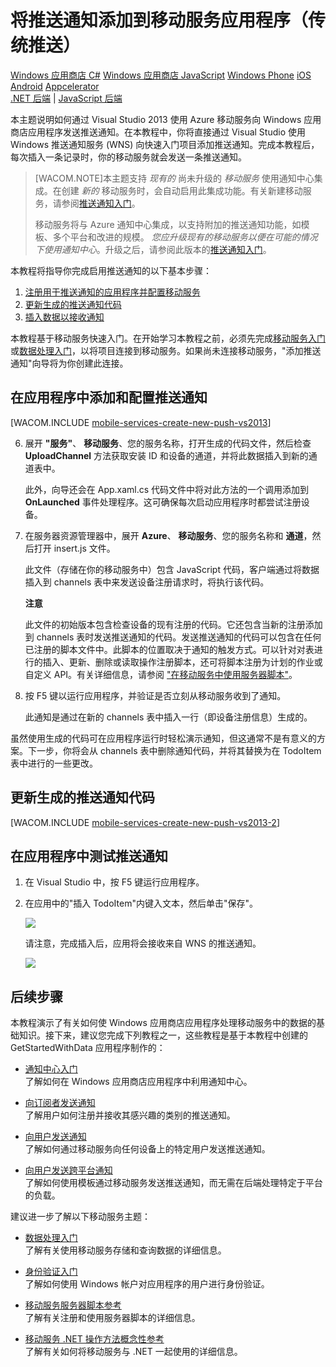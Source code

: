 <properties pageTitle="推送通知入门（Windows 应用商店）| 移动开发人员中心" metaKeywords="" description="了解如何使用 Azure 移动服务向 Windows 应用商店应用程序发送推送通知。" metaCanonical="" services="" documentationCenter="Mobile" title="Get started with push notifications in Mobile Services" authors="glenga" solutions="" manager="" editor="" />
<tags ms.service=""
    ms.date=""
    wacn.date=""
    />


# 将推送通知添加到移动服务应用程序（传统推送）

<div class="dev-center-tutorial-selector sublanding">
    <a href="/zh-cn/documentation/articles/mobile-services-windows-store-dotnet-get-started-push" title="Windows Store C#" class="current">Windows 应用商店 C#</a>
    <a href="/zh-cn/documentation/articles/mobile-services-windows-store-javascript-get-started-push" title="Windows Store JavaScript">Windows 应用商店 JavaScript</a>
    <a href="/zh-cn/documentation/articles/mobile-services-windows-phone-get-started-push" title="Windows Phone">Windows Phone</a>
    <a href="/zh-cn/documentation/articles/mobile-services-ios-get-started-push" title="iOS">iOS</a>
    <a href="/zh-cn/documentation/articles/mobile-services-android-get-started-push" title="Android">Android</a>
<!--    <a href="/zh-cn/documentation/articles/partner-xamarin-mobile-services-ios-get-started-push" title="Xamarin.iOS">Xamarin.iOS</a>
    <a href="/zh-cn/documentation/articles/partner-xamarin-mobile-services-android-get-started-push" title="Xamarin.Android">Xamarin.Android</a> -->
	<a href="/zh-cn/documentation/articles/partner-appcelerator-mobile-services-javascript-backend-appcelerator-get-started-push" title="Appcelerator">Appcelerator</a>
</div>

<div class="dev-center-tutorial-subselector"><a href="/zh-cn/documentation/articles/mobile-services-dotnet-backend-windows-store-dotnet-get-started-push/" title=".NET backend">.NET 后端</a> | <a href="/zh-cn/documentation/articles/mobile-services-windows-store-dotnet-get-started-push/"  title="JavaScript backend" class="current">JavaScript 后端</a></div>	

本主题说明如何通过 Visual Studio 2013 使用 Azure 移动服务向 Windows 应用商店应用程序发送推送通知。在本教程中，你将直接通过 Visual Studio 使用 Windows 推送通知服务 (WNS) 向快速入门项目添加推送通知。完成本教程后，每次插入一条记录时，你的移动服务就会发送一条推送通知。

>[WACOM.NOTE]本主题支持 <em>现有的</em> 尚未升级的 <em>移动服务</em> 使用通知中心集成。在创建 <em>新的</em> 移动服务时，会自动启用此集成功能。有关新建移动服务，请参阅[推送通知入门](/zh-cn/documentation/articles/mobile-services-javascript-backend-windows-store-dotnet-get-started-push/)。
>
>移动服务将与 Azure 通知中心集成，以支持附加的推送通知功能，如模板、多个平台和改进的规模。 <em>您应升级现有的移动服务以便在可能的情况下使用通知中心</em>。升级之后，请参阅此版本的[推送通知入门](/zh-cn/documentation/articles/mobile-services-javascript-backend-windows-store-dotnet-get-started-push/)。

本教程将指导你完成启用推送通知的以下基本步骤：

1. [注册用于推送通知的应用程序并配置移动服务]
2. [更新生成的推送通知代码]
3. [插入数据以接收通知]

本教程基于移动服务快速入门。在开始学习本教程之前，必须先完成[移动服务入门]或[数据处理入门]，以将项目连接到移动服务。如果尚未连接移动服务，"添加推送通知"向导将为你创建此连接。 

<h2><a name="register"></a>在应用程序中添加和配置推送通知</h2>

[WACOM.INCLUDE [mobile-services-create-new-push-vs2013](../includes/mobile-services-create-new-push-vs2013.md)]

<ol start="6">
<li><p>展开 <strong>"服务"</strong>、 <strong>移动服务</strong>、您的服务名称，打开生成的代码文件，然后检查 <strong>UploadChannel</strong> 方法获取安装 ID 和设备的通道，并将此数据插入到新的通道表中。</p> 

<p>此外，向导还会在 App.xaml.cs 代码文件中将对此方法的一个调用添加到 <strong>OnLaunched</strong> 事件处理程序。这可确保每次启动应用程序时都尝试注册设备。</p></li> 
<li><p>在服务器资源管理器中，展开 <strong>Azure</strong>、 <strong>移动服务</strong>、您的服务名称和 <strong>通道</strong>，然后打开 insert.js 文件。</p> 

<p>此文件（存储在你的移动服务中）包含 JavaScript 代码，客户端通过将数据插入到 channels 表中来发送设备注册请求时，将执行该代码。</p> 

<div class="dev-callout"><b>注意</b>
	<p>此文件的初始版本包含检查设备的现有注册的代码。它还包含当新的注册添加到 channels 表时发送推送通知的代码。发送推送通知的代码可以包含在任何已注册的脚本文件中。此脚本的位置取决于通知的触发方式。可以针对对表进行的插入、更新、删除或读取操作注册脚本，还可将脚本注册为计划的作业或自定义 API。有关详细信息，请参阅 <a href="http://go.microsoft.com/fwlink/p/?LinkID=287178">"在移动服务中使用服务器脚本"</a>。</p>
</div>
</li> 
<li><p>按 F5 键以运行应用程序，并验证是否立刻从移动服务收到了通知。</p>
<p>此通知是通过在新的 channels 表中插入一行（即设备注册信息）生成的。</p>
</li>
</ol>
虽然使用生成的代码可在应用程序运行时轻松演示通知，但这通常不是有意义的方案。下一步，你将会从 channels 表中删除通知代码，并将其替换为在 TodoItem 表中进行的一些更改。 

<h2><a name="update-scripts"></a>更新生成的推送通知代码</h2>

[WACOM.INCLUDE [mobile-services-create-new-push-vs2013-2](../includes/mobile-services-create-new-push-vs2013-2.md)]

<h2><a name="test"></a>在应用程序中测试推送通知</h2>

1. 在 Visual Studio 中，按 F5 键运行应用程序。

2. 在应用中的"插入 TodoItem"内键入文本，然后单击"保存"。

   	![][13]

   	请注意，完成插入后，应用将会接收来自 WNS 的推送通知。

   	![][14]

## <a name="next-steps"> </a>后续步骤

本教程演示了有关如何使 Windows 应用商店应用程序处理移动服务中的数据的基础知识。接下来，建议您完成下列教程之一，这些教程是基于本教程中创建的 GetStartedWithData 应用程序制作的：

+ [通知中心入门]
  <br/>了解如何在 Windows 应用商店应用程序中利用通知中心。

+ [向订阅者发送通知]
	<br/>了解用户如何注册并接收其感兴趣的类别的推送通知。

+ [向用户发送通知]
	<br/>了解如何通过移动服务向任何设备上的特定用户发送推送通知。

+ [向用户发送跨平台通知]
	<br/>了解如何使用模板通过移动服务发送推送通知，而无需在后端处理特定于平台的负载。

建议进一步了解以下移动服务主题：

* [数据处理入门]
  <br/>了解有关使用移动服务存储和查询数据的详细信息。

* [身份验证入门]
  <br/>了解如何使用 Windows 帐户对应用程序的用户进行身份验证。

* [移动服务服务器脚本参考]
  <br/>了解有关注册和使用服务器脚本的详细信息。

* [移动服务 .NET 操作方法概念性参考]
  <br/>了解有关如何将移动服务与 .NET 一起使用的详细信息。

<!-- Anchors. -->
[注册用于推送通知的应用程序并配置移动服务]: #register
[更新生成的推送通知代码]: #update-scripts
[插入数据以接收通知]: #test
[后续步骤]:#next-steps

<!-- Images. -->











[13]: ./media/mobile-services-windows-store-dotnet-get-started-push/mobile-quickstart-push1.png
[14]: ./media/mobile-services-windows-store-dotnet-get-started-push/mobile-quickstart-push2.png




<!-- URLs. -->
[提交应用程序页]: http://go.microsoft.com/fwlink/p/?LinkID=266582
[我的应用程序]: http://go.microsoft.com/fwlink/p/?LinkId=262039
[Live SDK for Windows]: http://go.microsoft.com/fwlink/p/?LinkId=262253
[移动服务入门]: /zh-cn/documentation/articles/mobile-services-javascript-backend-windows-store-dotnet-get-started/
[数据处理入门]: /zh-cn/documentation/articles/mobile-services-windows-store-dotnet-get-started-data/
[身份验证入门]: /zh-cn/documentation/articles/mobile-services-windows-store-dotnet-get-started-users
[推送通知入门]: /zh-cn/documentation/articles/mobile-services-javascript-backend-windows-store-dotnet-get-started-push
[向应用程序用户推送通知]: /zh-cn/documentation/articles/mobile-services-javascript-backend-windows-store-dotnet-get-started-push
[使用脚本为用户授权]: /zh-cn/documentation/articles/mobile-services-windows-store-dotnet-authorize-users-in-scripts
[JavaScript 和 HTML]: /zh-cn/documentation/articles/mobile-services-javascript-backend-windows-store-dotnet-get-started-with-push-js

[Azure 管理门户]: https://manage.windowsazure.cn/
[wns 对象]: http://go.microsoft.com/fwlink/p/?LinkId=260591
[移动服务 .NET 操作方法概念性参考]: /zh-cn/documentation/articles/mobile-services-windows-dotnet-how-to-use-client-library/
[使用脚本验证和修改数据]: /zh-cn/documentation/articles/mobile-services-windows-store-dotnet-validate-modify-data-server-scripts
[使用分页优化查询]: /zh-cn/documentation/articles/mobile-services-windows-store-dotnet-add-paging-data
[通知中心入门]: /zh-cn/documentation/articles/notification-hubs-windows-store-dotnet-get-started
[什么是通知中心？?]: /zh-cn/documentation/articles/notification-hubs-overview/
[向订阅者发送通知]: /zh-cn/documentation/articles/notification-hubs-windows-store-dotnet-send-breaking-news/
[向用户发送通知]: /zh-cn/documentation/articles/mobile-services-dotnet-backend-windows-store-dotnet-push-notifications-app-users/
[向用户发送跨平台通知]: /zh-cn/documentation/articles/mobile-services-dotnet-backend-windows-store-dotnet-push-notifications-app-users-xplat-mobile-services/
[移动服务服务器脚本参考]: /zh-cn/documentation/articles/mobile-services-how-to-use-server-scripts/
